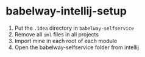 # babelway-intellij-setup

1) Put the `.idea` directory in `babelway-selfservice`
2) Remove all `iml` files in all projects
3) Import mine in each root of each module
4) Open the babelway-selfservice folder from intellij


